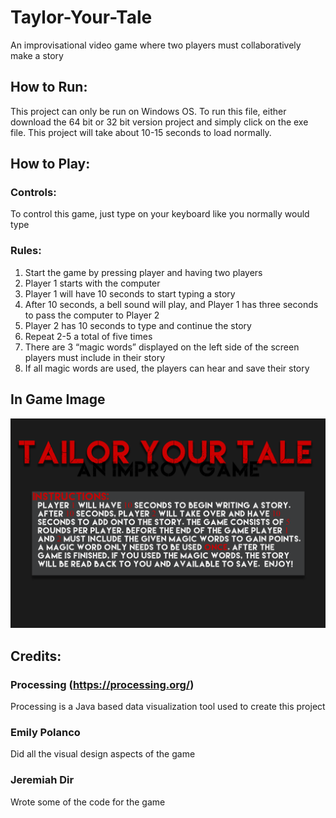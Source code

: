 # Taylor-Your-Tale
An improvisational video game where two players must collaboratively make a story

## How to Run:
This project can only be run on Windows OS. To run this file, either download the 64 bit or 32 bit version project and simply click on the exe file. This project will take about 10-15 seconds to load normally.

## How to Play:
### Controls:
To control this game, just type on your keyboard like you normally would type 

### Rules:
1)	Start the game by pressing player and having two players 
2)	Player 1 starts with the computer 
3)	Player 1 will have 10 seconds to start typing a story
4)	After 10 seconds, a bell sound will play, and Player 1 has three seconds to pass the computer to Player 2
5)	Player 2 has 10 seconds to type and continue the story
6)	Repeat 2-5 a total of five times
7)	There are 3 “magic words” displayed on the left side of the screen players must include in their story 
8)	If all magic words are used, the players can hear and save their story

## In Game Image
![](Title.png)

## Credits:
### Processing (https://processing.org/)
Processing is a Java based data visualization tool used to create this project 
### Emily Polanco 
Did all the visual design aspects of the game
### Jeremiah Dir 
Wrote some of the code for the game
